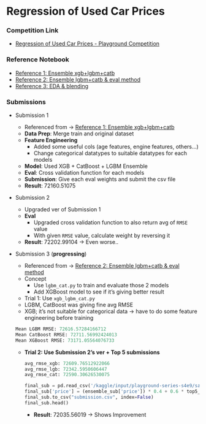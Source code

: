 # Regression of Used Car Prices 

### Competition Link 
- [Regression of Used Car Prices - Playground Competition](https://www.kaggle.com/competitions/playground-series-s4e9/overview)

### Reference Notebook
- [Reference 1: Ensemble xgb+lgbm+catb](https://www.kaggle.com/code/anshulm257/revving-predictions-eda-xgb-catboost-lgbm/notebook)
- [Reference 2: Ensemble lgbm+catb & eval method](https://www.kaggle.com/code/backpaker/current-9-14-2nd-place-solution)
- [Reference 3: EDA & blending](https://www.kaggle.com/code/allegich/price-cars-prediction-eda-blending/notebook)
    
### Submissions
- Submission 1
    - Referenced from → [Reference 1: Ensemble xgb+lgbm+catb](https://www.kaggle.com/code/anshulm257/revving-predictions-eda-xgb-catboost-lgbm/notebook)
    - **Data Prep**: Merge train and original dataset
    - **Feature Engineering**
        - Added some useful cols (age features, engine features, others…)
        - Change categorical datatypes to suitable datatypes for each models
    - **Model**: Used XGB + CatBoost + LGBM Ensemble
    - **Eval**: Cross validation function for each models
    - **Submission**: Give each eval weights and submit the csv file
    - **Result**: 72160.51075

- Submission 2
    - Upgraded ver of Submission 1
    - **Eval**
        - Upgraded cross validation function to also return avg of  `RMSE` value
        - With given `RMSE` value, calculate weight by reversing it
    - **Result**: 72202.99104 -> Even worse..

- Submission 3 (**progressing**)
    - Referenced from → [Reference 2: Ensemble lgbm+catb & eval method](https://www.kaggle.com/code/backpaker/current-9-14-2nd-place-solution)
    - Concept
        - Use `lgbm_cat.py` to train and evaluate those 2 models
        - Add XGBoost model to see if it’s giving better result
    - Trial 1: Use `xgb_lgbm_cat.py`
    - LGBM, CatBoost was giving fine avg RMSE
    - XGB; it’s not suitable for categorical data → have to do some feature engineering before training
    
    ```python
    Mean LGBM RMSE: 72616.57284166712
    Mean CatBoost RMSE: 72711.56992424013
    Mean XGBoost RMSE: 73171.05564076733
    ```
    
    - **Trial 2: Use Submission 2’s ver + Top 5 submissions**
    
        ```python
        avg_rmse_xgb: 72609.76512922066
        avg_rmse_lgb: 72342.5950606447
        avg_rmse_cat: 72590.30626530075
        ```
        
        ```python
        final_sub = pd.read_csv('/kaggle/input/playground-series-s4e9/sample_submission.csv')
        final_sub['price'] = (ensemble_sub['price']) * 0.4 + 0.6 * top5_sub['price']
        final_sub.to_csv("submission.csv", index=False)
        final_sub.head()
        ```
        
        - **Result**: 72035.56019 → Shows Improvement
